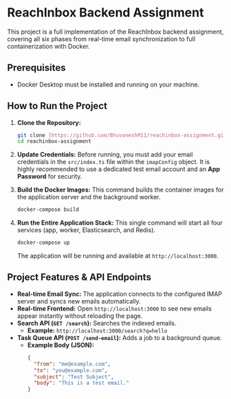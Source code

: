 # ReachInbox Backend Assignment

This project is a full implementation of the ReachInbox backend assignment, covering all six phases from real-time email synchronization to full containerization with Docker.

## Prerequisites

- Docker Desktop must be installed and running on your machine.

## How to Run the Project

1.  **Clone the Repository:**
    ```bash
    git clone [https://github.com/BhuvaneshM11/reachinbox-assignment.git](https://github.com/BhuvaneshM11/reachinbox-assignment.git)
    cd reachinbox-assignment
    ```

2.  **Update Credentials:**
    Before running, you must add your email credentials in the `src/index.ts` file within the `imapConfig` object. It is highly recommended to use a dedicated test email account and an **App Password** for security.

3.  **Build the Docker Images:**
    This command builds the container images for the application server and the background worker.
    ```bash
    docker-compose build
    ```

4.  **Run the Entire Application Stack:**
    This single command will start all four services (app, worker, Elasticsearch, and Redis).
    ```bash
    docker-compose up
    ```
    The application will be running and available at `http://localhost:3000`.

## Project Features & API Endpoints

- **Real-time Email Sync:** The application connects to the configured IMAP server and syncs new emails automatically.
- **Real-time Frontend:** Open `http://localhost:3000` to see new emails appear instantly without reloading the page.
- **Search API (`GET /search`):** Searches the indexed emails.
  - **Example:** `http://localhost:3000/search?q=hello`
- **Task Queue API (`POST /send-email`):** Adds a job to a background queue.
  - **Example Body (JSON):**
    ```json
    {
      "from": "me@example.com",
      "to": "you@example.com",
      "subject": "Test Subject",
      "body": "This is a test email."
    }
    ```